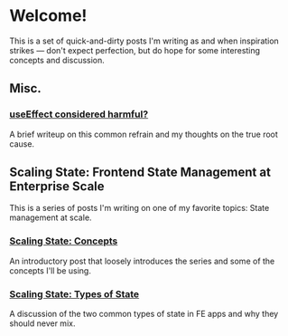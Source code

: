 # Welcome!

This is a set of quick-and-dirty posts I'm writing as and when inspiration strikes — don't expect perfection, but do hope for some interesting concepts and discussion.

## Misc.

### [useEffect considered harmful?](./misc/references.md)
A brief writeup on this common refrain and my thoughts on the true root cause.

## Scaling State: Frontend State Management at Enterprise Scale

This is a series of posts I'm writing on one of my favorite topics: State management at scale.

### [Scaling State: Concepts](./scaling-state/concepts.md)
An introductory post that loosely introduces the series and some of the concepts I'll be using.

### [Scaling State: Types of State](./scaling-state/types.md)
A discussion of the two common types of state in FE apps and why they should never mix.